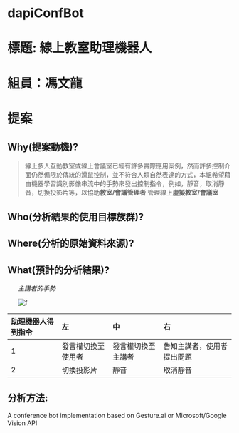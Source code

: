 # dapiConfBot
# 標題: 線上教室助理機器人
# 組員：馮文龍
# 提案
## Why(提案動機)?
> 線上多人互動教室或線上會議室已經有許多實際應用案例，然而許多控制介面仍然侷限於傳統的滑鼠控制，並不符合人類自然表達的方式，本組希望藉由機器學習識別影像串流中的手勢來發出控制指令，例如，靜音，取消靜音，切換投影片等，以協助**教室/會議管理者** 管理線上**虛擬教室/會議室**
## Who(分析結果的使用目標族群)?
## Where(分析的原始資料來源)?
## What(預計的分析結果)?
<ol>

*主講者的手勢*

![f]( https://www.fluentu.com/blog/chinese/wp-content/uploads/2017/11/chinese-gestures-e1512759046169.jpg    "hand" )

</ol>



| 助理機器人得到指令 | 左| 中| 右|
| :-------- | :--------|:--------|:--------|
| 1 | 發言權切換至使用者 | 發言權切換至主講者 | 告知主講者，使用者提出問題 |
|2 |切換投影片 | 靜音 | 取消靜音 |






## 分析方法:

A conference bot implementation based on Gesture.ai or Microsoft/Google Vision API
